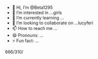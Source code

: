 - 👋 Hi, I’m @Beta1295
- 👀 I’m interested in ...girls
- 🌱 I’m currently learning ...
- 💞️ I’m looking to collaborate on ...lucyferi
- 📫 How to reach me ...
- 😄 Pronouns: ...
- ⚡ Fun fact: ...

<!---
Beta1295/Beta1295 is a ✨ special ✨ repository because its `README.md` (this file) appears on your GitHub profile.
You can click the Preview link to take a look at your changes.
--->
666/310/